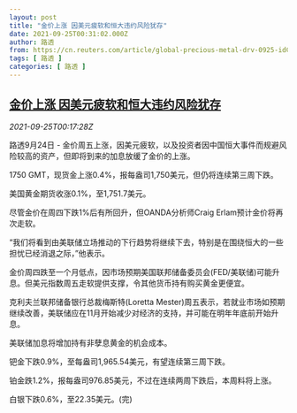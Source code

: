 ```yaml
---
layout: post
title: "金价上涨 因美元疲软和恒大违约风险犹存"
date: 2021-09-25T00:31:02.000Z
author: 路透
from: https://cn.reuters.com/article/global-precious-metal-drv-0925-idCNKBS2GL00A
tags: [ 路透 ]
categories: [ 路透 ]
---
```

<!--1632529862000-->
[金价上涨 因美元疲软和恒大违约风险犹存](https://cn.reuters.com/article/global-precious-metal-drv-0925-idCNKBS2GL00A)
------

<div>
<div><i>2021-09-25T00:17:28Z</i></div><p>路透9月24日 - 金价周五上涨，因美元疲软，以及投资者因中国恒大事件而规避风险较高的资产，但即将到来的加息放缓了金价的上涨。</p><p>1750 GMT，现货金上涨0.4%，报每盎司1,750美元，但仍将连续第三周下跌。</p><p>美国黄金期货收涨0.1%，至1,751.7美元。</p><p>尽管金价在周四下跌1%后有所回升，但OANDA分析师Craig Erlam预计金价将再次走软。</p><p>“我们将看到由美联储立场推动的下行趋势将继续下去，特别是在围绕恒大的一些担忧已经消退之际，”他表示。</p><p>金价周四跌至一个月低点，因市场预期美国联邦储备委员会(FED/美联储)可能升息。但美元指数周五走软提供支撑，令其他货币持有购买黄金更便宜。</p><p>克利夫兰联邦储备银行总裁梅斯特(Loretta Mester)周五表示，若就业市场如预期继续改善，美联储应在11月开始减少对经济的支持，并可能在明年年底前开始升息。</p><p>美联储加息将增加持有非孽息黄金的机会成本。</p><p>钯金下跌0.9%，至每盎司1,965.54美元，有望连续第三周下跌。</p><p>铂金跌1.2%，报每盎司976.85美元，不过在连续两周下跌后，本周料将上涨。</p><p>白银下跌0.6%，至22.35美元。(完)</p>
</div>

